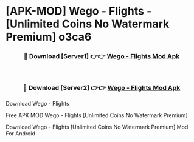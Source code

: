 # [APK-MOD] Wego - Flights - [Unlimited Coins No Watermark Premium] o3ca6



<div align="center">
<h3>🔴 Download [Server1] 👉👉 <a href="https://momento.my/?title=Wego_-_Flights">Wego - Flights Mod Apk</a></h3><br>

<h3>🔴 Download [Server2] 👉👉 <a href="https://momento.my/?title=Wego_-_Flights">Wego - Flights Mod Apk</a></h3>
</div>



Download Wego - Flights 

Free APK MOD Wego - Flights [Unlimited Coins No Watermark Premium]

Download Wego - Flights [Unlimited Coins No Watermark Premium] Mod For Android
